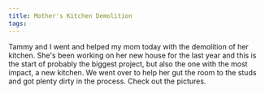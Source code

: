 ```yaml
---
title: Mother's Kitchen Demolition
tags: 
---
```


Tammy and I went and helped my mom today with the demolition of her kitchen. She's been working on her new house for the last year and this is the start of probably the biggest project, but also the one with the most impact, a new kitchen. We went over to help her gut the room to the studs and got plenty dirty in the process. Check out the pictures.
